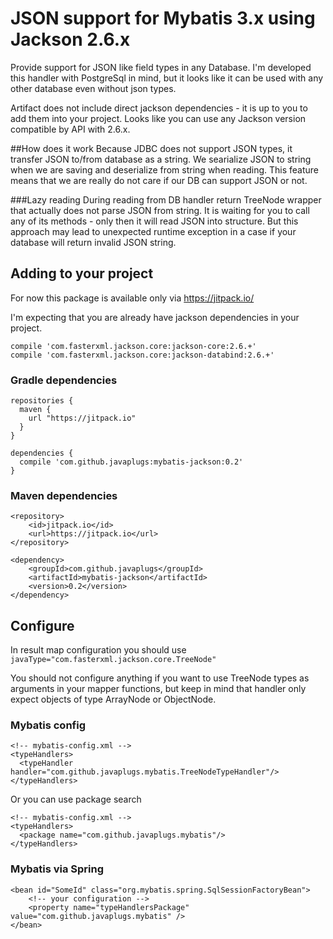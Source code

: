 # JSON support for Mybatis 3.x using Jackson 2.6.x

Provide support for JSON like field types in any Database.
I'm developed this handler with PostgreSql in mind, 
but it looks like it can be used with any other database even without json types.

Artifact does not include direct jackson dependencies - it is up to you to add them into your project.
Looks like you can use any Jackson version compatible by API with 2.6.x.

##How does it work
Because JDBC does not support JSON types, it transfer JSON to/from database as a string.
We searialize JSON to string when we are saving and deserialize from string when reading.
This feature means that we are really do not care if our DB can support JSON or not.

###Lazy reading
During reading from DB handler return TreeNode wrapper that actually does not parse JSON from string.
It is waiting for you to call any of its methods - only then it will read JSON into structure.
But this approach may lead to unexpected runtime exception in a case if your database will return
invalid JSON string.


## Adding to your project

For now this package is available only via https://jitpack.io/

I'm expecting that you are already have jackson dependencies in your project.
```
compile 'com.fasterxml.jackson.core:jackson-core:2.6.+'
compile 'com.fasterxml.jackson.core:jackson-databind:2.6.+'
```

### Gradle dependencies
```
repositories {
  maven {
    url "https://jitpack.io"
  }
}

dependencies {
  compile 'com.github.javaplugs:mybatis-jackson:0.2'
}
```

### Maven dependencies
```
<repository>
    <id>jitpack.io</id>
    <url>https://jitpack.io</url>
</repository>

<dependency>
    <groupId>com.github.javaplugs</groupId>
    <artifactId>mybatis-jackson</artifactId>
    <version>0.2</version>
</dependency>
```

## Configure
In result map configuration you should use ```javaType="com.fasterxml.jackson.core.TreeNode"```

You should not configure anything if you want to use TreeNode types as arguments in your mapper
functions, but keep in mind that handler only expect objects of type ArrayNode or ObjectNode.


### Mybatis config
```
<!-- mybatis-config.xml -->
<typeHandlers>
  <typeHandler handler="com.github.javaplugs.mybatis.TreeNodeTypeHandler"/>
</typeHandlers>
```

Or you can use package search

```
<!-- mybatis-config.xml -->
<typeHandlers>
  <package name="com.github.javaplugs.mybatis"/>
</typeHandlers>
```

### Mybatis via Spring
```
<bean id="SomeId" class="org.mybatis.spring.SqlSessionFactoryBean">
    <!-- your configuration -->
    <property name="typeHandlersPackage" value="com.github.javaplugs.mybatis" />
</bean>
```